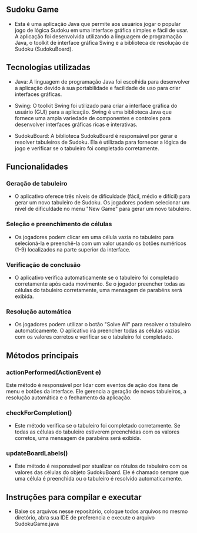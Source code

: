 ## Sudoku Game
* Esta é uma aplicação Java que permite aos usuários jogar o popular jogo de lógica Sudoku em uma interface gráfica simples e fácil de usar. A aplicação foi desenvolvida utilizando a linguagem de programação Java, o toolkit de interface gráfica Swing e a biblioteca de resolução de Sudoku (SudokuBoard).

## Tecnologias utilizadas
* Java: A linguagem de programação Java foi escolhida para desenvolver a aplicação devido à sua portabilidade e facilidade de uso para criar interfaces gráficas.

* Swing: O toolkit Swing foi utilizado para criar a interface gráfica do usuário (GUI) para a aplicação. Swing é uma biblioteca Java que fornece uma ampla variedade de componentes e controles para desenvolver interfaces gráficas ricas e interativas.

* SudokuBoard: A biblioteca SudokuBoard é responsável por gerar e resolver tabuleiros de Sudoku. Ela é utilizada para fornecer a lógica de jogo e verificar se o tabuleiro foi completado corretamente.

## Funcionalidades
### Geração de tabuleiro
* O aplicativo oferece três níveis de dificuldade (fácil, médio e difícil) para gerar um novo tabuleiro de Sudoku. Os jogadores podem selecionar um nível de dificuldade no menu "New Game" para gerar um novo tabuleiro.

### Seleção e preenchimento de células
* Os jogadores podem clicar em uma célula vazia no tabuleiro para selecioná-la e preenchê-la com um valor usando os botões numéricos (1-9) localizados na parte superior da interface.

### Verificação de conclusão
* O aplicativo verifica automaticamente se o tabuleiro foi completado corretamente após cada movimento. Se o jogador preencher todas as células do tabuleiro corretamente, uma mensagem de parabéns será exibida.

### Resolução automática
* Os jogadores podem utilizar o botão "Solve All" para resolver o tabuleiro automaticamente. O aplicativo irá preencher todas as células vazias com os valores corretos e verificar se o tabuleiro foi completado.

## Métodos principais
### actionPerformed(ActionEvent e)
Este método é responsável por lidar com eventos de ação dos itens de menu e botões da interface. Ele gerencia a geração de novos tabuleiros, a resolução automática e o fechamento da aplicação.

### checkForCompletion()
* Este método verifica se o tabuleiro foi completado corretamente. Se todas as células do tabuleiro estiverem preenchidas com os valores corretos, uma mensagem de parabéns será exibida.

### updateBoardLabels()
* Este método é responsável por atualizar os rótulos do tabuleiro com os valores das células do objeto SudokuBoard. Ele é chamado sempre que uma célula é preenchida ou o tabuleiro é resolvido automaticamente.

## Instruções para compilar e executar
* Baixe os arquivos nesse repositório, coloque todos arquivos no mesmo diretório, abra sua IDE de preferencia e execute o arquivo SudokuGame.java
